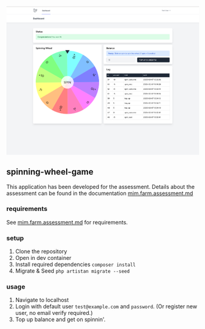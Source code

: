 ![alt text](image.png)

## spinning-wheel-game

This application has been developed for the assessment. Details about the assessment can be found in the documentation [mim.farm.assessment.md](mim.farm.assessment.md)

### requirements

See [mim.farm.assessment.md](mim.farm.assessment.md) for requirements.

### setup

1. Clone the repository
2. Open in dev container
3. Install required dependencies `composer install`
4. Migrate & Seed `php artistan migrate --seed`

### usage

1. Navigate to localhost
2. Login with default user `test@example.com` and `password`. (Or register new user, no email verify required.)
3. Top up balance and get on spinnin'.
